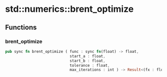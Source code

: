 # std::numerics::brent_optimize



## Functions


### brent_optimize

```rust
pub sync fn brent_optimize ( func : sync fn(float) -> float,
                             start_a : float,
                             start_b : float,
                             tolerance : float,
                             max_iterations : int ) -> Result<(fx : float, x : float), string>
```


